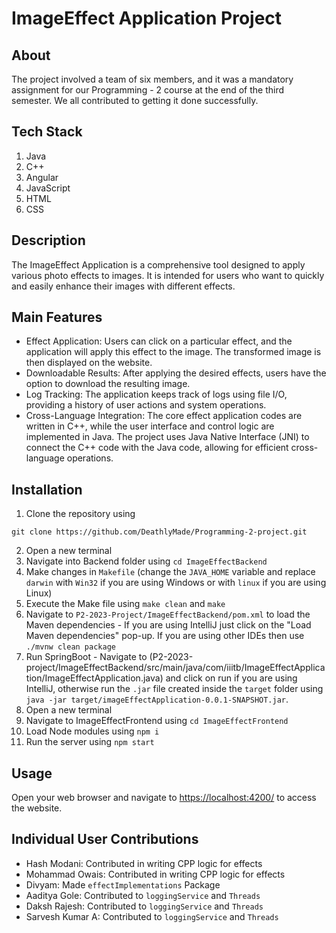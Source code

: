 # ImageEffect Application Project

## About
The project involved a team of six members, and it was a mandatory assignment for our Programming - 2 course at the end of the third semester. We all contributed to getting it done successfully.

## Tech Stack
1. Java
2. C++
3. Angular
4. JavaScript
5. HTML
6. CSS

## Description
The ImageEffect Application is a comprehensive tool designed to apply various photo effects to images. It is intended for users who want to quickly and easily enhance their images with different effects.

## Main Features
- Effect Application: Users can click on a particular effect, and the application will apply this effect to the image. The transformed image is then displayed on the website.
- Downloadable Results: After applying the desired effects, users have the option to download the resulting image.
- Log Tracking: The application keeps track of logs using file I/O, providing a history of user actions and system operations.
- Cross-Language Integration: The core effect application codes are written in C++, while the user interface and control logic are implemented in Java. The project uses Java Native Interface (JNI) to connect the C++ code with the Java code, allowing for efficient cross-language operations.

## Installation
1. Clone the repository using
```
git clone https://github.com/DeathlyMade/Programming-2-project.git
```
2. Open a new terminal
3. Navigate into Backend folder using `cd ImageEffectBackend`
4. Make changes in `Makefile` (change the `JAVA_HOME` variable and replace `darwin` with `Win32` if you are using Windows or with `linux` if you are using Linux)
5. Execute the Make file using `make clean` and `make`
6. Navigate to `P2-2023-Project/ImageEffectBackend/pom.xml` to load the Maven dependencies  - If you are using IntelliJ just click on the "Load Maven dependencies" pop-up. If you are using other IDEs then use `./mvnw clean package`
7. Run SpringBoot - Navigate to (P2-2023-project/ImageEffectBackend/src/main/java/com/iiitb/ImageEffectApplication/ImageEffectApplication.java) and click on run if you are using IntelliJ, otherwise run the `.jar` file created inside the `target` folder using `java -jar target/imageEffectApplication-0.0.1-SNAPSHOT.jar`.
8. Open a new terminal
9. Navigate to ImageEffectFrontend using `cd ImageEffectFrontend`
10. Load Node modules using `npm i`
11. Run the server using `npm start`

## Usage
Open your web browser and navigate to [https://localhost:4200/](https://localhost:4200/) to access the website.

## Individual User Contributions

- Hash Modani: Contributed in writing CPP logic for effects
- Mohammad Owais: Contributed in writing CPP logic for effects
- Divyam: Made `effectImplementations` Package
- Aaditya Gole: Contributed to `loggingService` and `Threads`
- Daksh Rajesh: Contributed to `loggingService` and `Threads`
- Sarvesh Kumar A: Contributed to `loggingService` and `Threads`
